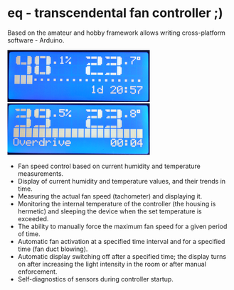 # eq - transcendental fan controller ;)

Based on the amateur and hobby framework allows writing cross-platform software - Arduino.

![lcd_2004](extras/lcd_2004_1.png) ![lcd_2004_2](extras/lcd_2004_2.png)

* Fan speed control based on current humidity and temperature measurements.
* Display of current humidity and temperature values, and their trends in time.
* Measuring the actual fan speed (tachometer) and displaying it.
* Monitoring the internal temperature of the controller (the housing is hermetic) and sleeping the device when the set temperature is exceeded.
* The ability to manually force the maximum fan speed for a given period of time.
* Automatic fan activation at a specified time interval and for a specified time (fan duct blowing).
* Automatic display switching off after a specified time; the display turns on after increasing the light intensity in the room or after manual enforcement.
* Self-diagnostics of sensors during controller startup.
